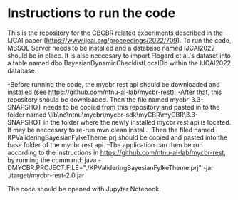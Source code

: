 # Instructions to run the code

This is the repository for the CBCBR related experiments described in the IJCAI paper (https://www.ijcai.org/proceedings/2022/709). To run the code, MSSQL Server needs to be installed and a database named IJCAI2022 should be in place. It is also neccesary to import Flogard et al.'s dataset into a table named dbo.BayesianDynamicChecklistLocalDb within the IJCAI2022 database. 

-Before running the code, the mycbr rest api should be downloaded and installed (see https://github.com/ntnu-ai-lab/mycbr-rest). 
-After that, this repository should be downloaded. Then the file named mycbr-3.3-SNAPSHOT needs to be copied from this repository and pasted in to the folder named \lib\no\ntnu\mycbr\mycbr-sdk\myCBR\myCBR\3.3-SNAPSHOT in the folder where the newly installed mycbr rest api is located. It may be neccesary to re-run mvn clean install. -Then the filed named KPValideringBayesianFylkeTheme.prj should be copied and pasted into the base folder of the mycbr rest api. 
-The application can then be run according to the instructions in https://github.com/ntnu-ai-lab/mycbr-rest, by  running the command: java -DMYCBR.PROJECT.FILE="./KPValideringBayesianFylkeTheme.prj" -jar ./target/mycbr-rest-2.0.jar

The code should be opened with Jupyter Notebook. 
